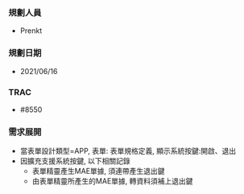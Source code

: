 ### <div id="user">規劃人員</div>
* Prenkt

### <div id="updatedate">規劃日期</div>
* 2021/06/16

### <div id="trac">TRAC</div>
* #8550

### <div id="requirement">需求展開</div>
* 當表單設計類型=APP, 表單: 表單規格定義, 顯示系統按鍵:開啟、退出 
* 因擴充支援系統按鍵, 以下相關記錄
    * 表單精靈產生MAE單據, 須連帶產生退出鍵
    * 由表單精靈所產生的MAE單據, 轉資料須補上退出鍵